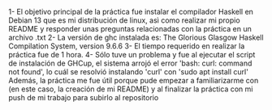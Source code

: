 1- El objetivo principal de la práctica fue instalar el compilador Haskell en Debian 13 que es mi distribución de linux, asì como realizar mi propio README y responder unas preguntas relacionadas con la práctica en un archivo .txt
2- La versión de ghc instalada es: The Glorious Glasgow Haskell Compilation System, version 9.6.6
3- El tiempo requerido en realizar la práctica fue de 1 hora.
4- Sólo tuve un problema y fue al ejecutar el script de instalación de GHCup, el sistema arrojó el error 'bash: curl: command not found', lo cuál se resolvió instalando 'curl' con 'sudo apt install curl'
Además, la práctica me fue útil porque pude empezar a familiarizarme con (en este caso, la creación de mi README) y al finalizar la práctica con mi push de mi trabajo para subirlo al repositorio 